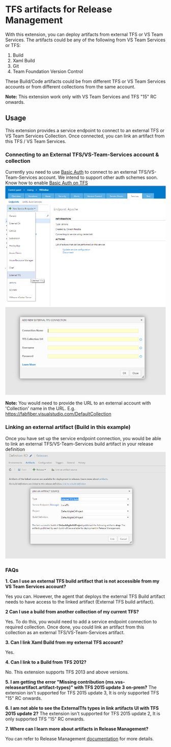 # TFS artifacts for Release Management

With this extension, you can deploy artifacts from external TFS or VS Team Services. The artifacts could be any of the following from VS Team Services or TFS:
1. Build
2. Xaml Build
3. Git
4. Team Foundation Version Control 

These Build/Code artifacts could be from different TFS or VS Team Services accounts or from different collections from the same account.

**Note:** This extension work only with VS Team Services and TFS "15" RC onwards. 

## Usage
This extension provides a service endpoint to connect to an external TFS or VS Team Services Collection. Once connected, you can link an artifact from this TFS / VS Team Services.

### Connecting to an External TFS/VS-Team-Services account & collection
Currently you need to use [Basic Auth](https://www.visualstudio.com/en-us/integrate/get-started/auth/overview) to connect to an external TFS/VS-Team-Services account. We intend to support other auth schemes soon. Know how to enable [Basic Auth on TFS](https://github.com/Microsoft/tfs-cli/blob/master/docs/configureBasicAuth.md)
![Creating an external TFS/VS-Team-Services service endpoint connection](images/screen1.png)
![Creating an external TFS/VS-Team-Services service endpoint connection](images/screen2.png)

**Note:** You would need to provide the URL to an external account with 'Collection' name in the URL. E.g. https://fabfiber.visualstudio.com/DefaultCollection

### Linking an external artifact (Build in this example)
Once you have set up the service endpoint connection, you would be able to link an external TFS/VS-Team-Services build artifact in your release definition
![Linking an external TFS/VS-Team-Services artifact](images/screen3.png)

### FAQs

**1. Can I use an external TFS build artifact that is not accessible from my VS Team Services account?**

Yes you can. However, the agent that deploys the external TFS Build artifact needs to have access to the linked artifact (External TFS build artifact).

**2 Can I use a build from another collection of my current TFS?**

Yes. To do this, you would need to add a service endpoint connection to required collection. Once done, you could link an artifact from this collection as an external TFS/VS-Team-Services artifact.

**3. Can I link Xaml Build from my external TFS account?**

Yes.

**4. Can I link to a Build from TFS 2012?**

No. This extension supports TFS 2013 and above versions.

**5. I am getting the error "Missing contribution (ms.vss-releaseartifact.artifact-types)" with TFS 2015 update 3 on-prem?**
The extension isn't supported for TFS 2015 update 3, It is only supported TFS "15" RC onwards.

**6. I am not able to see the ExternalTfs types in link artifacts UI with TFS 2015 update 2?**
The extension isn't supported for TFS 2015 update 2, It is only supported TFS "15" RC onwards.

**7. Where can I learn more about artifacts in Release Management?**

You can refer to Release Management [documentation](https://msdn.microsoft.com/library/vs/alm/release/author-release-definition/understanding-artifacts) for more details.
